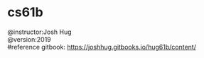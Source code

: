 # cs61b
@instructor:Josh Hug  
@version:2019  
#reference
gitbook: https://joshhug.gitbooks.io/hug61b/content/
